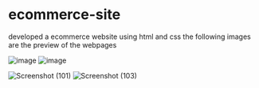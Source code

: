 # ecommerce-site
developed a ecommerce website using html and css the following images are the preview of the webpages


![image](https://github.com/nareshgur/ecommerce-site/assets/121344451/641e7fd7-71d3-4282-a11f-49cd414ab53d)
![image](https://github.com/nareshgur/ecommerce-site/assets/121344451/2b50f723-f836-4fe5-ac7a-240a68219c2c)

![Screenshot (101)](https://github.com/nareshgur/ecommerce-site/assets/121344451/5e6d652f-658f-4c09-aeef-83825a6807d5)
![Screenshot (103)](https://github.com/nareshgur/ecommerce-site/assets/121344451/02a5a07f-ce1b-42a9-a851-fc97fb5e2c3c)
